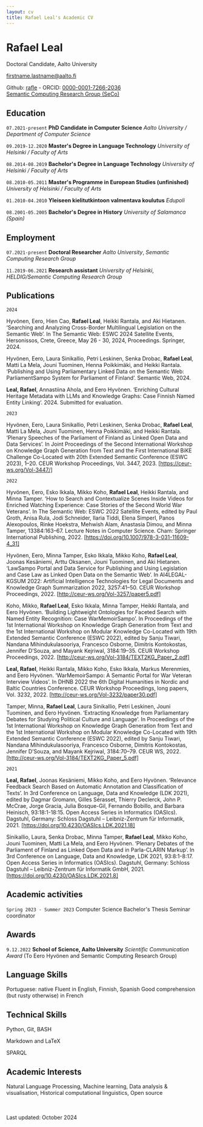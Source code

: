 ```yaml
---
layout: cv
title: Rafael Leal's Academic CV
---
```


# Rafael Leal
Doctoral Candidate, Aalto University

firstname.lastname@aalto.fi

<div id="webaddress">
  Github: <a href="https://github.com/rafle">rafle</a> -
  ORCID: <a href="https://orcid.org/0000-0001-7266-2036">0000-0001-7266-2036</a><br/>
  <a href="https://seco.cs.aalto.fi"><i class="fas fa-users"></i> Semantic Computing Research Group (SeCo)</a><br/>
</div>


## Education

`07.2021-present`
**PhD Candidate in Computer Science** *Aalto University / Department of Computer Science*

`09.2019-12.2020`
**Master's Degree in Language Technology** *University of Helsinki / Faculty of Arts*

`08.2014-08.2019`
**Bachelor's Degree in Language Technology**  *University of Helsinki / Faculty of Arts*

`08.2010-05.2011`
**Master's Programme in European Studies (unfinished)** *University of Helsinki / Faculty of Arts*

`01.2010-04.2010`
**Yleiseen kielitutkintoon valmentava koulutus**  *Edupoli*

`08.2001-05.2005`
**Bachelor's Degree in History**  *University of Salamanca (Spain)*


## Employment

`07.2021-present`
**Doctoral Researcher** _Aalto University_, _Semantic Computing Research Group_

`11.2019-06.2021`
**Research assistant** _University of Helsinki_, _HELDIG/Semantic Computing Research Group_


## Publications
`2024`

Hyvönen, Eero, Hien Cao, **Rafael Leal**, Heikki Rantala, and Aki Hietanen. ‘Searching and Analyzing Cross-Border Multilingual Legislation on the Semantic Web’. In The Semantic Web: ESWC 2024 Satellite Events, Hersonissos, Crete, Greece, May 26 - 30, 2024, Proceedings. Springer, 2024.

Hyvönen, Eero, Laura Sinikallio, Petri Leskinen, Senka Drobac, **Rafael Leal**, Matti La Mela, Jouni Tuominen, Henna Poikkimäki, and Heikki Rantala. ‘Publishing and Using Parliamentary Linked Data on the Semantic Web: ParliamentSampo System for Parliament of Finland’. Semantic Web, 2024.

**Leal, Rafael**, Annastiina Ahola, and Eero Hyvönen. ‘Enriching Cultural Heritage Metadata with LLMs and Knowledge Graphs: Case Finnish Named Entity Linking‘. 2024. Submitted for evaluation.

`2023`

Hyvönen, Eero, Laura Sinikallio, Petri Leskinen, Senka Drobac, **Rafael Leal**, Matti La Mela, Jouni Tuominen, Henna Poikkimäki, and Heikki Rantala. ‘Plenary Speeches of the Parliament of Finland as Linked Open Data and Data Services’. In Joint Proceedings of the Second International Workshop on Knowledge Graph Generation from Text and the First International BiKE Challenge Co-Located with 20th Extended Semantic Conference (ESWC 2023), 1–20. CEUR Workshop Proceedings, Vol. 3447, 2023. [https://ceur-ws.org/Vol-3447/]


`2022`

Hyvönen, Eero, Esko Ikkala, Mikko Koho, **Rafael Leal**, Heikki Rantala, and Minna Tamper. ‘How to Search and Contextualize Scenes Inside Videos for Enriched Watching Experience: Case Stories of the Second World War Veterans’. In The Semantic Web: ESWC 2022 Satellite Events, edited by Paul Groth, Anisa Rula, Jodi Schneider, Ilaria Tiddi, Elena Simperl, Panos Alexopoulos, Rinke Hoekstra, Mehwish Alam, Anastasia Dimou, and Minna Tamper, 13384:163–67. Lecture Notes in Computer Science. Cham: Springer International Publishing, 2022. [https://doi.org/10.1007/978-3-031-11609-4_31]

Hyvönen, Eero, Minna Tamper, Esko Ikkala, Mikko Koho, **Rafael Leal**, Joonas Kesäniemi, Arttu Oksanen, Jouni Tuominen, and Aki Hietanen. ‘LawSampo Portal and Data Service for Publishing and Using Legislation and Case Law as Linked Open Data on the Semantic Web’. In AI4LEGAL-KGSUM 2022: Artificial Intelligence Technologies for Legal Documents and Knowledge Graph Summarization 2022, 3257:41–50. CEUR Workshop Proceedings, 2022. [http://ceur-ws.org/Vol-3257/paper5.pdf]

Koho, Mikko, **Rafael Leal**, Esko Ikkala, Minna Tamper, Heikki Rantala, and Eero Hyvönen. ‘Building Lightweight Ontologies for Faceted Search with Named Entity Recognition: Case WarMemoirSampo’. In Proceedings of the 1st International Workshop on Knowledge Graph Generation from Text and the 1st International Workshop on Modular Knowledge Co-Located with 19th Extended Semantic Conference (ESWC 2022), edited by Sanju Tiwari, Nandana Mihindukulasooriya, Francesco Osborne, Dimitris Kontokostas, Jennifer D’Souza, and Mayank Kejriwal, 3184:19–35. CEUR Workshop Proceedings, 2022. [http://ceur-ws.org/Vol-3184/TEXT2KG_Paper_2.pdf]

**Leal, Rafael**, Heikki Rantala, Mikko Koho, Esko Ikkala, Markus Merenmies, and Eero Hyvönen. ‘WarMemoirSampo: A Semantic Portal for War Veteran Interview Videos’. In DHNB 2022 the 6th Digital Humanities in Nordic and Baltic Countries Conference. CEUR Workshop Proceedings, long papers, Vol. 3232, 2022. [http://ceur-ws.org/Vol-3232/paper30.pdf]

Tamper, Minna, **Rafael Leal**, Laura Sinikallio, Petri Leskinen, Jouni Tuominen, and Eero Hyvönen. ‘Extracting Knowledge from Parliamentary Debates for Studying Political Culture and Language’. In Proceedings of the 1st International Workshop on Knowledge Graph Generation from Text and the 1st International Workshop on Modular Knowledge Co-Located with 19th Extended Semantic Conference (ESWC 2022), edited by Sanju Tiwari, Nandana Mihindukulasooriya, Francesco Osborne, Dimitris Kontokostas, Jennifer D’Souza, and Mayank Kejriwal, 3184:70–79. CEUR WS, 2022. [http://ceur-ws.org/Vol-3184/TEXT2KG_Paper_5.pdf]


`2021`

**Leal, Rafael**, Joonas Kesäniemi, Mikko Koho, and Eero Hyvönen. ‘Relevance Feedback Search Based on Automatic Annotation and Classification of Texts’. In 3rd Conference on Language, Data and Knowledge (LDK 2021), edited by Dagmar Gromann, Gilles Sérasset, Thierry Declerck, John P. McCrae, Jorge Gracia, Julia Bosque-Gil, Fernando Bobillo, and Barbara Heinisch, 93:18:1-18:15. Open Access Series in Informatics (OASIcs). Dagstuhl, Germany: Schloss Dagstuhl – Leibniz-Zentrum für Informatik, 2021. [https://doi.org/10.4230/OASIcs.LDK.2021.18]

Sinikallio, Laura, Senka Drobac, Minna Tamper, **Rafael Leal**, Mikko Koho, Jouni Tuominen, Matti La Mela, and Eero Hyvönen. ‘Plenary Debates of the Parliament of Finland as Linked Open Data and in Parla-CLARIN Markup’. In 3rd Conference on Language, Data and Knowledge, LDK 2021, 93:8:1-8:17. Open Access Series in Informatics (OASIcs). Dagstuhl, Germany: Schloss Dagstuhl – Leibniz-Zentrum für Informatik GmbH, 2021. [https://doi.org/10.4230/OASIcs.LDK.2021.8]



## Academic activities
`Spring 2023 - Summer 2023`
Computer Science Bachelor's Thesis Seminar coordinator 

## Awards

`9.12.2022`
**School of Science, Aalto University** _Scientific Communication Award_ (To Eero Hyvönen and Semantic Computing Research Group)


## Language Skills

Portuguese: native
Fluent in English, Finnish, Spanish
Good comprehension (but rusty otherwise) in French


## Technical Skills

Python, Git, BASH

Markdown and LaTeX

SPARQL


## Academic Interests

Natural Language Processing, Machine learning, Data analysis & visualisation, Historical computational linguistics, Open source


<br/><br/>Last updated: October 2024<br/><br/>

<!-- ### Footer

Last updated: Sep 2023 -->
